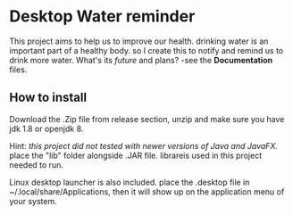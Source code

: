 # Desktop Water reminder
This project aims to help us to improve our health. drinking water is an important part of a healthy body. so I create this to notify and remind us to drink more water.  What's its *future* and plans? -see the **Documentation** files.

## How to install
Download the .Zip file from release section, unzip and make sure you have jdk 1.8 or openjdk 8.

Hint: _this project did not tested with newer versions of Java and JavaFX._<br>
place the "lib" folder alongside .JAR file. librareis used in this project needed to run.

Linux desktop launcher is also included. place the .desktop file in ~/.local/share/Applications, then it will show up on the application menu of your system.
